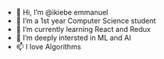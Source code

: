 - 👋 Hi, I’m @ikiebe emmanuel
- 👀 I’m a 1st year Computer Science student
- 🌱 I’m currently learning React and Redux
- 💞️ I’m deeply intersted in ML and AI
- 📫 I love Algorithms

<!---
ikiebe/ikiebe is a ✨ special ✨ repository because its `README.md` (this file) appears on your GitHub profile.
You can click the Preview link to take a look at your changes.
--->
